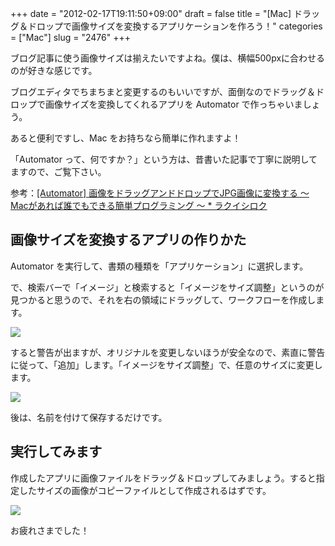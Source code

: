 +++
date = "2012-02-17T19:11:50+09:00"
draft = false
title = "[Mac] ドラッグ＆ドロップで画像サイズを変換するアプリケーションを作ろう！"
categories = ["Mac"]
slug = "2476"
+++

ブログ記事に使う画像サイズは揃えたいですよね。僕は、横幅500pxに合わせるのが好きな感じです。

ブログエディタでちまちまと変更するのもいいですが、面倒なのでドラッグ＆ドロップで画像サイズを変換してくれるアプリを Automator で作っちゃいましょう。

あると便利ですし、Mac をお持ちなら簡単に作れますよ！

「Automator って、何ですか？」という方は、昔書いた記事で丁寧に説明してますので、ご覧下さい。

参考：[[Automator] 画像をドラッグアンドドロップでJPG画像に変換する 〜 Macがあれば誰でもできる簡単プログラミング 〜 * ラクイシロク](http://rakuishi.com/mac/1102/)

## 画像サイズを変換するアプリの作りかた

Automator を実行して、書類の種類を「アプリケーション」に選択します。

で、検索バーで「イメージ」と検索すると「イメージをサイズ調整」というのが見つかると思うので、それを右の領域にドラッグして、ワークフローを作成します。

![](/images/2012/02/2476_1.png)

すると警告が出ますが、オリジナルを変更しないほうが安全なので、素直に警告に従って、「追加」します。「イメージをサイズ調整」で、任意のサイズに変更します。

![](/images/2012/02/2476_2.png)

後は、名前を付けて保存するだけです。

## 実行してみます

作成したアプリに画像ファイルをドラッグ＆ドロップしてみましょう。すると指定したサイズの画像がコピーファイルとして作成されるはずです。

![](/images/2012/02/2476_3.png)

お疲れさまでした！

